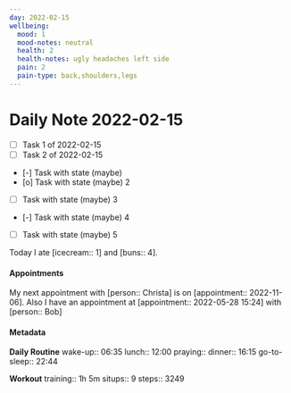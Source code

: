 ```yaml
---
day: 2022-02-15
wellbeing:
  mood: 1
  mood-notes: neutral
  health: 2
  health-notes: ugly headaches left side
  pain: 2
  pain-type: back,shoulders,legs
---
```


# Daily Note 2022-02-15

- [ ] Task 1 of 2022-02-15
- [ ] Task 2 of 2022-02-15
- [-] Task with state (maybe)
- [o] Task with state (maybe) 2
- [ ] Task with state (maybe) 3
- [-] Task with state (maybe) 4
- [ ] Task with state (maybe) 5

Today I ate [icecream:: 1] and [buns:: 4].

#### Appointments
My next appointment with [person:: Christa] is on [appointment:: 2022-11-06].
Also I have an appointment at [appointment:: 2022-05-28 15:24] with [person:: Bob]

#### Metadata

**Daily Routine**
wake-up:: 06:35
lunch:: 12:00
praying:: 
dinner:: 16:15
go-to-sleep:: 22:44

**Workout**
training:: 1h 5m
situps:: 9
steps:: 3249
